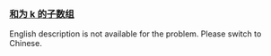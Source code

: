 ### [和为 k 的子数组](https://leetcode.com/problems/QTMn0o)

<p>English description is not available for the problem. Please switch to Chinese.</p>
